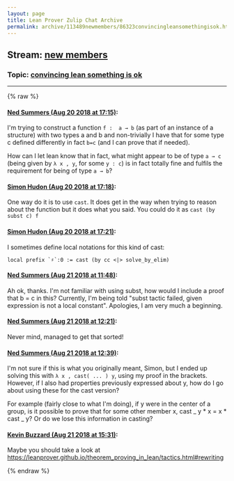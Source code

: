 ```yaml
---
layout: page
title: Lean Prover Zulip Chat Archive 
permalink: archive/113489newmembers/86323convincingleansomethingisok.html
---
```


## Stream: [new members](index.html)
### Topic: [convincing lean something is ok](86323convincingleansomethingisok.html)

---


{% raw %}
#### [ Ned Summers (Aug 20 2018 at 17:15)](https://leanprover.zulipchat.com/#narrow/stream/113489-new%20members/topic/convincing%20lean%20something%20is%20ok/near/132461786):
I'm trying to construct a function `f :  a → b` (as part of an instance of a structure) with two types a and b and non-trivially I have that for some type c defined differently in fact `b=c` (and I can prove that if needed).  

How can I let lean know that in fact, what might appear to be of type `a → c` (being given by `λ x , y`, for some `y : c`) is in fact totally fine and fulfils the requirement for being of type `a → b`?

#### [ Simon Hudon (Aug 20 2018 at 17:18)](https://leanprover.zulipchat.com/#narrow/stream/113489-new%20members/topic/convincing%20lean%20something%20is%20ok/near/132461983):
One way do it is to use `cast`. It does get in the way when trying to reason about the function but it does what you said. You could do it as `cast (by subst c) f`

#### [ Simon Hudon (Aug 20 2018 at 17:21)](https://leanprover.zulipchat.com/#narrow/stream/113489-new%20members/topic/convincing%20lean%20something%20is%20ok/near/132462161):
I sometimes define local notations for this kind of cast: 

```lean
local prefix `♯`:0 := cast (by cc <|> solve_by_elim)
```

#### [ Ned Summers (Aug 21 2018 at 11:48)](https://leanprover.zulipchat.com/#narrow/stream/113489-new%20members/topic/convincing%20lean%20something%20is%20ok/near/132508506):
Ah ok, thanks. I'm not familiar with using subst, how would I include a proof that b = c in this? Currently, I'm being told "subst tactic failed, given expression is not a local constant". Apologies, I am very much a beginning.

#### [ Ned Summers (Aug 21 2018 at 12:21)](https://leanprover.zulipchat.com/#narrow/stream/113489-new%20members/topic/convincing%20lean%20something%20is%20ok/near/132509682):
Never mind, managed to get that sorted!

#### [ Ned Summers (Aug 21 2018 at 12:39)](https://leanprover.zulipchat.com/#narrow/stream/113489-new%20members/topic/convincing%20lean%20something%20is%20ok/near/132510322):
I'm not sure if this is what you originally meant, Simon, but I ended up solving this with `λ x , cast( ... ) y`, using my proof in the brackets. However, if I also had properties previously expressed about y, how do I go about using these for the cast version?

For example (fairly close to what I'm doing), if y were in the center of a group, is it possible to prove that for some other member x, cast _ y * x = x * cast _ y? Or do we lose this information in casting?

#### [ Kevin Buzzard (Aug 21 2018 at 15:31)](https://leanprover.zulipchat.com/#narrow/stream/113489-new%20members/topic/convincing%20lean%20something%20is%20ok/near/132517275):
Maybe you should take a look at https://leanprover.github.io/theorem_proving_in_lean/tactics.html#rewriting


{% endraw %}
